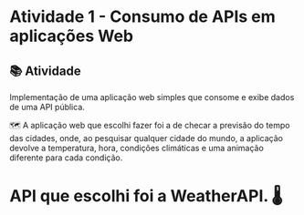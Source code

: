 # Atividade 1 - Consumo de APIs em aplicações Web

## 📚 Atividade
Implementação de uma aplicação web simples que consome e exibe dados de uma API pública.

🗺 A aplicação web que escolhi fazer foi a de checar a previsão do tempo das cidades, onde, ao pesquisar qualquer cidade do mundo, a aplicação devolve a temperatura, hora, condições climáticas e uma animação diferente para cada condição. 

# API que escolhi foi a WeatherAPI. 🌡
